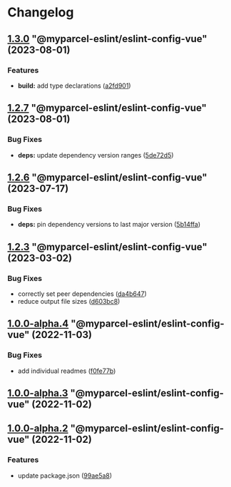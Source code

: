 # Changelog

<!-- MONODEPLOY:BELOW -->

## [1.3.0](https://github/myparcelnl/eslint/compare/@myparcel-eslint/eslint-config-vue@1.2.7...@myparcel-eslint/eslint-config-vue@1.3.0) "@myparcel-eslint/eslint-config-vue" (2023-08-01)


### Features

* **build:** add type declarations ([a2fd901](https://github/myparcelnl/eslint/commit/a2fd901740f9ee4a536f7672ebf0f46441512697))




## [1.2.7](https://github/myparcelnl/eslint/compare/@myparcel-eslint/eslint-config-vue@1.2.6...@myparcel-eslint/eslint-config-vue@1.2.7) "@myparcel-eslint/eslint-config-vue" (2023-08-01)


### Bug Fixes

* **deps:** update dependency version ranges ([5de72d5](https://github/myparcelnl/eslint/commit/5de72d5238ff39c4b010926c159bcaeb4b8ccf53))




## [1.2.6](https://github/myparcelnl/eslint/compare/@myparcel-eslint/eslint-config-vue@1.2.5...@myparcel-eslint/eslint-config-vue@1.2.6) "@myparcel-eslint/eslint-config-vue" (2023-07-17)


### Bug Fixes

* **deps:** pin dependency versions to last major version ([5b14ffa](https://github/myparcelnl/eslint/commit/5b14ffa38c220bd614d46bfe61845c40e638255c))




## [1.2.3](https://github/myparcelnl/eslint/compare/@myparcel-eslint/eslint-config-vue@1.2.2...@myparcel-eslint/eslint-config-vue@1.2.3) "@myparcel-eslint/eslint-config-vue" (2023-03-02)


### Bug Fixes

* correctly set peer dependencies ([da4b647](https://github/myparcelnl/eslint/commit/da4b6474c8f3b996ecfb3fe571c46e4c97eb0104))
* reduce output file sizes ([d603bc8](https://github/myparcelnl/eslint/commit/d603bc80a73f0911e6734fcbf2049bf110704821))




## [1.0.0-alpha.4](https://github/myparcelnl/eslint/compare/@myparcel-eslint/eslint-config-vue@1.0.0-alpha.3...@myparcel-eslint/eslint-config-vue@1.0.0-alpha.4) "@myparcel-eslint/eslint-config-vue" (2022-11-03)


### Bug Fixes

* add individual readmes ([f0fe77b](https://github/myparcelnl/eslint/commit/f0fe77bd13668afdc7472d474aa967771945ae99))




## [1.0.0-alpha.3](https://github/myparcelnl/eslint/compare/@myparcel-eslint/eslint-config-vue@1.0.0-alpha.2...@myparcel-eslint/eslint-config-vue@1.0.0-alpha.3) "@myparcel-eslint/eslint-config-vue" (2022-11-02)




## [1.0.0-alpha.2](https://github/myparcelnl/eslint/compare/@myparcel-eslint/eslint-config-vue@1.0.0-alpha.0...@myparcel-eslint/eslint-config-vue@1.0.0-alpha.2) "@myparcel-eslint/eslint-config-vue" (2022-11-02)


### Features

* update package.json ([99ae5a8](https://github/myparcelnl/eslint/commit/99ae5a866389101f92e0b7ea077306d9dabb44e4))


